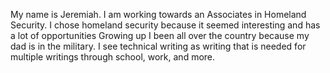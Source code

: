 My name is Jeremiah. I am working towards an Associates in Homeland Security. I chose homeland security because it seemed interesting and has a lot of opportunities Growing up I been all over the country because my dad is in the military.
I see technical writing as writing that is needed for multiple writings through school, work, and more.
